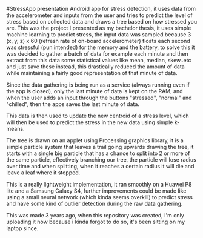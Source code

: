#StressApp presentation
Android app for stress detection, it uses data from the accelerometer and inputs from the user and tries to predict 
the level of stress based on collected data and draws a tree based on how stressed you are.
This was the project I presented as my bachelor thesis, it uses simple machine learning to predict stress,
the input data was sampled because 3 (x, y, z) x 60 (refresh rate of on-board accelerometer) floats each second was 
stressful (pun intended) for the memory and the battery, to solve this it was decided to gather a batch of data for example
each minute and then extract from this data some statistical values like mean, median, skew..etc and just save these instead, this drastically reduced the amount of data while maintaining a fairly good representation of that minute of data.
 
Since the data gathering is being run as a service (always running even if the app is closed), only the last minute of data is kept on the RAM, and when the user adds an input through the buttons "stressed", "normal" and "chilled", then the apps saves the last minute of data.

This data is then used to update the new centroid of a stress level, which will then be used to predict the stress in the new data using simple k-means.

The tree is drawn on an applet using Processing graphics library, it is a simple particle system that leaves a trail going upwards drawing the tree, it starts with a single big particle that has a chance to split into 2 or more of the same particle, effectively branching our tree, the particle will lose radius over time and when splitting, when it reaches a certain radius it will die and leave a leaf where it stopped.

This is a really lightweight implementation, it ran smoothly on a Huawei P8 lite and a Samsung Galaxy S4, further improvements could be made like using a small neural network (which kinda seems overkill) to predict stress and have some kind of outlier detection during the raw data gathering.

This was made 3 years ago, when this repository was created, I'm only uploading it now because i kinda forgot to do so, it's been sitting on my laptop since.